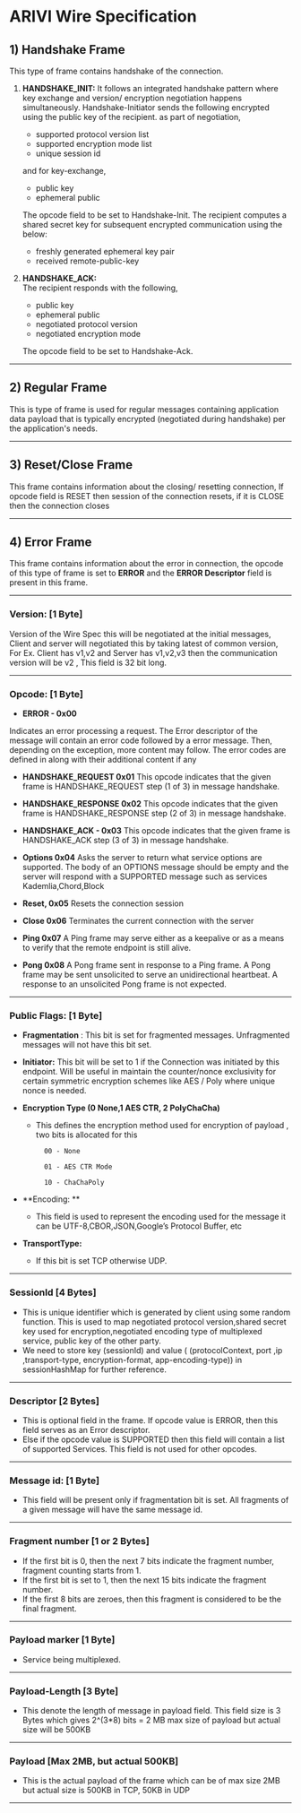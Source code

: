 
# ARIVI Wire Specification 

## 1) Handshake Frame

This type of frame contains handshake of the connection.

 1. **HANDSHAKE_INIT:** It follows an integrated handshake pattern where key exchange and version/ encryption negotiation happens simultaneously.  Handshake-Initiator sends the following encrypted using the public key of the recipient. 
as part of negotiation,
	 - supported protocol version list 
	 - supported encryption mode list
	 - unique session id 

	and for key-exchange,
	  -  public key 
	  - ephemeral public 
	
	The opcode field to be set to Handshake-Init.
    The recipient computes a shared secret key for subsequent encrypted communication using the below: 
    - freshly generated ephemeral key pair
    - received  remote-public-key  
    
2.  **HANDSHAKE_ACK:**  
    The recipient responds with the following,
      - public key
	 - ephemeral public
     - negotiated  protocol version 
     - negotiated  encryption mode

	The opcode field to be set to Handshake-Ack.
    
---

## 2) Regular Frame

This is type of frame is used for regular messages containing application data payload that is typically encrypted (negotiated during handshake) per the application's needs. 

---

## 3) Reset/Close Frame

This frame contains information about the closing/ resetting connection, If opcode field is RESET then session of the connection resets, if it is CLOSE then the connection closes

---
## 4) Error Frame


This frame contains information about the error in connection, the opcode of this type of frame is set to **ERROR** and the **ERROR Descriptor** field is present in this frame. 

---

### Version: \[1 Byte\]

Version of the Wire Spec this will be negotiated at the initial messages, Client and server will negotiated this by taking latest of common version, For Ex. Client has v1,v2 and Server has v1,v2,v3 then the communication version will be v2 , This field is 32 bit long.

---
### Opcode: \[1 Byte\]

 - **ERROR - 0x00**

Indicates an error processing a request. The Error descriptor of the message will contain an error code followed by a error message. Then, depending on the exception, more content may follow. The error codes are defined in along with their additional content if any
    
-   **HANDSHAKE_REQUEST 0x01**
This opcode indicates that the given frame is HANDSHAKE_REQUEST step (1 of 3) in message handshake.
    

-   **HANDSHAKE_RESPONSE 0x02**
This opcode indicates that the given frame is HANDSHAKE_RESPONSE step (2 of 3) in message handshake.
    
-   **HANDSHAKE_ACK - 0x03**
This opcode indicates that the given frame is HANDSHAKE_ACK step (3 of 3) in message handshake.
    
-   **Options 0x04**
Asks the server to return what service options are supported. The body of an OPTIONS message should be empty and the server will respond with a SUPPORTED message such as services Kademlia,Chord,Block

-   **Reset, 0x05**
Resets the connection session
    
-   **Close 0x06**
Terminates the current connection with the server
    
-   **Ping 0x07**
A Ping frame may serve either as a keepalive or as a means to verify that the remote endpoint is still alive.
    
-   **Pong 0x08**
A Pong frame sent in response to a Ping frame. A Pong frame may be sent unsolicited to serve an unidirectional heartbeat.  A response to an unsolicited Pong frame is not expected.
    
----

### Public Flags: \[1 Byte\]

-   **Fragmentation** : This bit is set for fragmented messages. Unfragmented messages will not have this bit set.
    
-   **Initiator:** This bit will be set to 1 if the Connection was initiated by this endpoint. Will be useful in maintain the counter/nonce exclusivity for certain symmetric encryption schemes like AES / Poly where unique nonce is needed.
    
-   **Encryption  Type (0 None,1 AES CTR, 2 PolyChaCha)**
	- This defines the encryption method used for encryption of payload , two bits is allocated for this

			00 - None

			01 - AES CTR Mode

			10 - ChaChaPoly


-   **Encoding: **
	- This field is used to represent the encoding used for the message it can be UTF-8,CBOR,JSON,Google’s Protocol Buffer, etc
    

  

-   **TransportType:**
	-  If this bit is set TCP otherwise UDP.

---

### SessionId  \[4 Bytes\] 

 - This is unique identifier which is generated by client using some random function. This is used to map negotiated protocol version,shared secret key used for encryption,negotiated encoding type of multiplexed service, public key of the other party.
 - We need to store key (sessionId) and value ( (protocolContext, port ,ip ,transport-type, encryption-format, app-encoding-type)) in sessionHashMap for further reference.

---
 
  

### Descriptor \[2 Bytes\]

 -  This is optional field in the frame. If opcode value is ERROR, then this field serves as an Error descriptor. 
 -  Else if the opcode value is SUPPORTED then this field will contain a list of supported Services. This field is not used for other opcodes.

---
  
  
  

### Message id: \[1 Byte\]  
- This field will be present only if fragmentation bit is set. All fragments of a given message will have the same message id.
  
---

### Fragment number \[1 or 2 Bytes\]
- If the first bit is 0, then the next 7 bits indicate the fragment number, fragment counting starts from 1.
- If the first bit is set to 1, then the next 15 bits indicate the fragment number.
- If the first 8 bits are zeroes, then this fragment is considered to be the final fragment.

---

### Payload marker \[1 Byte\]
- Service being multiplexed.

 ---
 
### Payload-Length \[3 Byte\] 

 -  This denote the length of message in payload field. This field size is 3 Bytes which gives 2^(3*8) bits = 2 MB max size of payload but actual size will be 500KB

  ---
  
### Payload  \[Max 2MB, but actual 500KB\]

- This is the actual payload of the frame which can be of max size 2MB but actual size is 500KB in TCP, 50KB in UDP

---
